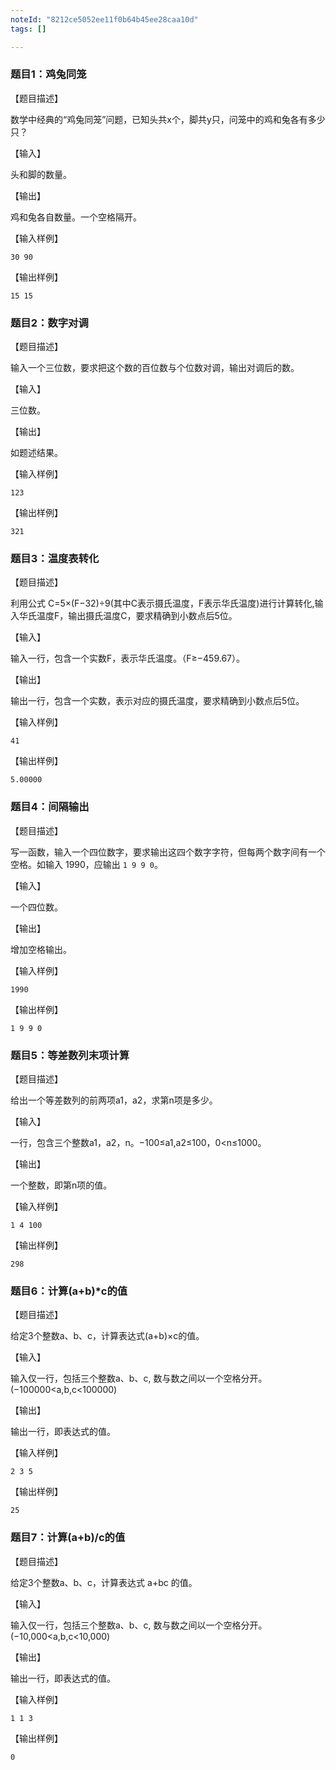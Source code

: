 ```yaml
---
noteId: "8212ce5052ee11f0b64b45ee28caa10d"
tags: []

---
```



### 题目1：鸡兔同笼

【题目描述】

数学中经典的“鸡兔同笼”问题，已知头共x个，脚共y只，问笼中的鸡和兔各有多少只？

【输入】

头和脚的数量。

【输出】

鸡和兔各自数量。一个空格隔开。

【输入样例】

```
30 90
```

【输出样例】

```
15 15
```

### 题目2：数字对调

【题目描述】

输入一个三位数，要求把这个数的百位数与个位数对调，输出对调后的数。

【输入】

三位数。

【输出】

如题述结果。

【输入样例】

```
123
```

【输出样例】

```
321
```

### 题目3：温度表转化

【题目描述】

利用公式 C=5×(F−32)÷9(其中C表示摄氏温度，F表示华氏温度)进行计算转化,输入华氏温度F，输出摄氏温度C，要求精确到小数点后5位。

【输入】

输入一行，包含一个实数F，表示华氏温度。（F≥−459.67）。

【输出】

输出一行，包含一个实数，表示对应的摄氏温度，要求精确到小数点后5位。

【输入样例】

```
41
```

【输出样例】

```
5.00000 
```

### 题目4：间隔输出

【题目描述】

写一函数，输入一个四位数字，要求输出这四个数字字符，但每两个数字间有一个空格。如输入 1990，应输出 `1 9 9 0`。

【输入】

一个四位数。

【输出】

增加空格输出。

【输入样例】

```
1990
```

【输出样例】

```
1 9 9 0 
```

### 题目5：等差数列末项计算

【题目描述】

给出一个等差数列的前两项a1，a2，求第n项是多少。

【输入】

一行，包含三个整数a1，a2，n。−100≤a1,a2≤100，0<n≤1000。

【输出】

一个整数，即第n项的值。

【输入样例】

```
1 4 100
```

【输出样例】

```
298
```

### 题目6：计算(a+b)*c的值

【题目描述】

给定3个整数a、b、c，计算表达式(a+b)×c的值。

【输入】

输入仅一行，包括三个整数a、b、c, 数与数之间以一个空格分开。(−100000<a,b,c<100000)

【输出】

输出一行，即表达式的值。

【输入样例】

```
2 3 5
```

【输出样例】

```
25
```

### 题目7：计算(a+b)/c的值

【题目描述】

给定3个整数a、b、c，计算表达式 a+bc 的值。

【输入】

输入仅一行，包括三个整数a、b、c, 数与数之间以一个空格分开。(−10,000<a,b,c<10,000)

【输出】

输出一行，即表达式的值。

【输入样例】

```
1 1 3
```

【输出样例】

```
0
```